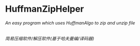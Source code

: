 # HuffmanZipHelper
###### An easy program which uses HuffmanAlgo to zip and unzip file
###### 简易压缩软件/解压软件(基于哈夫曼编/译码器)
